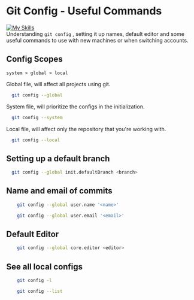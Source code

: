 
# Git Config - Useful Commands
[![My Skills](https://skillicons.dev/icons?i=git)](https://skillicons.dev)  
Understanding ``git config`` , setting it up names, default editor and some useful commands to use with new machines or when switching accounts.

## Config Scopes

`` system > global > local ``

Global file, will affect all projects using git.
```bash
  git config --global 
```
System file, will prioritize the configs in the initialization.
```bash
  git config --system 
```
Local file, will affect only the repository that you're working with.
```bash
  git config --local
```
## Setting up a default branch

```bash
  git config --global init.defaultBranch <branch>
```

## Name and email of commits
```bash
    git config --global user.name '<name>'
```
```bash
    git config --global user.email '<email>'
```

## Default Editor

```bash
    git config --global core.editor <editor>
```

## See all local configs

```bash
    git config -l

    git config --list
```